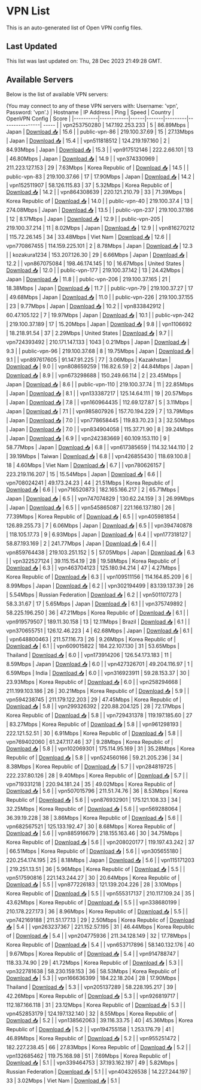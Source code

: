 # VPN List

This is an auto-generated list of Open VPN config files.

## Last Updated

This list was last updated on: Thu, 28 Dec 2023 21:49:28 GMT.

## Available Servers

Below is the list of available VPN servers:

(You may connect to any of these VPN servers with: Username: 'vpn', Password: 'vpn'.)
| Hostname | IP Address | Ping | Speed | Country | OpenVPN Config | Score |
|----------|------------|------|-------|---------|----------------| ----- |
| vpn253750280 | 147.192.253.233 | 5 | 86.89Mbps | Japan | [Download 📥](./configs/server_0_JP.ovpn) | 15.6 |
| public-vpn-86 | 219.100.37.69 | 15 | 27.13Mbps | Japan | [Download 📥](./configs/server_1_JP.ovpn) | 15.4 |
| vpn511818512 | 124.219.197.160 | 2 | 84.93Mbps | Japan | [Download 📥](./configs/server_2_JP.ovpn) | 15.3 |
| vpn917512146 | 222.2.66.101 | 13 | 46.80Mbps | Japan | [Download 📥](./configs/server_3_JP.ovpn) | 14.9 |
| vpn374330969 | 211.223.127.153 | 29 | 7.63Mbps | Korea Republic of | [Download 📥](./configs/server_4_KR.ovpn) | 14.5 |
| public-vpn-83 | 219.100.37.66 | 17 | 17.90Mbps | Japan | [Download 📥](./configs/server_5_JP.ovpn) | 14.2 |
| vpn152511907 | 58.126.115.83 | 37 | 5.32Mbps | Korea Republic of | [Download 📥](./configs/server_6_KR.ovpn) | 14.2 |
| vpn864308639 | 220.121.210.79 | 33 | 71.39Mbps | Korea Republic of | [Download 📥](./configs/server_7_KR.ovpn) | 14.0 |
| public-vpn-40 | 219.100.37.4 | 13 | 274.08Mbps | Japan | [Download 📥](./configs/server_8_JP.ovpn) | 13.5 |
| public-vpn-237 | 219.100.37.186 | 12 | 8.17Mbps | Japan | [Download 📥](./configs/server_9_JP.ovpn) | 12.9 |
| public-vpn-205 | 219.100.37.214 | 11 | 8.02Mbps | Japan | [Download 📥](./configs/server_10_JP.ovpn) | 12.9 |
| vpn816270212 | 115.72.26.145 | 34 | 33.48Mbps | Viet Nam | [Download 📥](./configs/server_11_VN.ovpn) | 12.6 |
| vpn770867455 | 114.159.225.101 | 2 | 8.78Mbps | Japan | [Download 📥](./configs/server_12_JP.ovpn) | 12.3 |
| kozakura1234 | 153.207.126.30 | 29 | 6.66Mbps | Japan | [Download 📥](./configs/server_13_JP.ovpn) | 12.2 |
| vpn867075084 | 198.46.174.145 | 10 | 16.67Mbps | United States | [Download 📥](./configs/server_14_US.ovpn) | 12.0 |
| public-vpn-177 | 219.100.37.142 | 13 | 24.42Mbps | Japan | [Download 📥](./configs/server_15_JP.ovpn) | 11.8 |
| public-vpn-206 | 219.100.37.165 | 21 | 18.38Mbps | Japan | [Download 📥](./configs/server_16_JP.ovpn) | 11.7 |
| public-vpn-79 | 219.100.37.27 | 17 | 49.68Mbps | Japan | [Download 📥](./configs/server_17_JP.ovpn) | 11.0 |
| public-vpn-226 | 219.100.37.155 | 23 | 9.77Mbps | Japan | [Download 📥](./configs/server_18_JP.ovpn) | 10.2 |
| vpn833842912 | 60.47.105.122 | 7 | 19.97Mbps | Japan | [Download 📥](./configs/server_19_JP.ovpn) | 10.1 |
| public-vpn-242 | 219.100.37.189 | 17 | 15.20Mbps | Japan | [Download 📥](./configs/server_20_JP.ovpn) | 9.8 |
| vpn1106692 | 18.218.91.54 | 37 | 2.29Mbps | United States | [Download 📥](./configs/server_21_US.ovpn) | 9.7 |
| vpn724393492 | 210.171.147.133 | 1043 | 0.21Mbps | Japan | [Download 📥](./configs/server_22_JP.ovpn) | 9.3 |
| public-vpn-96 | 219.100.37.68 | 8 | 19.75Mbps | Japan | [Download 📥](./configs/server_23_JP.ovpn) | 9.1 |
| vpn897617605 | 91.147.91.225 | 77 | 3.06Mbps | Kazakhstan | [Download 📥](./configs/server_24_KZ.ovpn) | 9.0 |
| vpn808659259 | 116.82.6.59 | 2 | 44.84Mbps | Japan | [Download 📥](./configs/server_25_JP.ovpn) | 8.9 |
| vpn673298688 | 150.249.66.114 | 2 | 23.45Mbps | Japan | [Download 📥](./configs/server_26_JP.ovpn) | 8.6 |
| public-vpn-110 | 219.100.37.74 | 11 | 22.85Mbps | Japan | [Download 📥](./configs/server_27_JP.ovpn) | 8.1 |
| vpn133387217 | 125.14.64.111 | 19 | 20.57Mbps | Japan | [Download 📥](./configs/server_28_JP.ovpn) | 7.8 |
| vpn160964435 | 112.69.127.87 | 5 | 3.11Mbps | Japan | [Download 📥](./configs/server_29_JP.ovpn) | 7.1 |
| vpn985807926 | 157.70.194.229 | 7 | 13.79Mbps | Japan | [Download 📥](./configs/server_30_JP.ovpn) | 7.0 |
| vpn778658445 | 119.83.70.23 | 3 | 32.50Mbps | Japan | [Download 📥](./configs/server_31_JP.ovpn) | 7.0 |
| vpn834904058 | 115.37.71.90 | 8 | 39.24Mbps | Japan | [Download 📥](./configs/server_32_JP.ovpn) | 6.9 |
| vpn242383669 | 60.109.153.110 | 9 | 58.77Mbps | Japan | [Download 📥](./configs/server_33_JP.ovpn) | 6.8 |
| vpn617385659 | 114.32.144.110 | 2 | 39.19Mbps | Taiwan | [Download 📥](./configs/server_34_TW.ovpn) | 6.8 |
| vpn426855430 | 118.69.100.8 | 18 | 4.60Mbps | Viet Nam | [Download 📥](./configs/server_35_VN.ovpn) | 6.7 |
| vpn780626157 | 223.219.116.207 | 15 | 15.54Mbps | Japan | [Download 📥](./configs/server_36_JP.ovpn) | 6.6 |
| vpn708024241 | 49.173.24.23 | 44 | 21.51Mbps | Korea Republic of | [Download 📥](./configs/server_37_KR.ovpn) | 6.6 |
| vpn716520873 | 182.165.166.217 | 2 | 65.71Mbps | Japan | [Download 📥](./configs/server_38_JP.ovpn) | 6.5 |
| vpn747074829 | 130.62.24.159 | 3 | 26.99Mbps | Japan | [Download 📥](./configs/server_39_JP.ovpn) | 6.5 |
| vpn545865087 | 221.166.137.180 | 26 | 77.39Mbps | Korea Republic of | [Download 📥](./configs/server_40_KR.ovpn) | 6.5 |
| vpn405981854 | 126.89.255.73 | 7 | 6.06Mbps | Japan | [Download 📥](./configs/server_41_JP.ovpn) | 6.5 |
| vpn394740878 | 118.105.17.73 | 9 | 6.93Mbps | Japan | [Download 📥](./configs/server_42_JP.ovpn) | 6.4 |
| vpn177318127 | 58.87.193.169 | 2 | 241.77Mbps | Japan | [Download 📥](./configs/server_43_JP.ovpn) | 6.4 |
| vpn859764438 | 219.103.251.152 | 5 | 57.05Mbps | Japan | [Download 📥](./configs/server_44_JP.ovpn) | 6.3 |
| vpn322527124 | 39.115.154.19 | 28 | 19.58Mbps | Korea Republic of | [Download 📥](./configs/server_45_KR.ovpn) | 6.3 |
| vpn463704123 | 125.180.94.214 | 47 | 4.27Mbps | Korea Republic of | [Download 📥](./configs/server_46_KR.ovpn) | 6.3 |
| vpn109511156 | 114.164.85.209 | 6 | 8.99Mbps | Japan | [Download 📥](./configs/server_47_JP.ovpn) | 6.2 |
| vpn302194499 | 83.139.137.39 | 26 | 5.54Mbps | Russian Federation | [Download 📥](./configs/server_48_RU.ovpn) | 6.2 |
| vpn501107273 | 58.3.31.67 | 17 | 5.65Mbps | Japan | [Download 📥](./configs/server_49_JP.ovpn) | 6.1 |
| vpn375749892 | 58.225.196.250 | 36 | 47.21Mbps | Korea Republic of | [Download 📥](./configs/server_50_KR.ovpn) | 6.1 |
| vpn919579507 | 189.11.30.158 | 13 | 12.11Mbps | Brazil | [Download 📥](./configs/server_51_BR.ovpn) | 6.1 |
| vpn370655751 | 126.12.46.223 | 4 | 62.68Mbps | Japan | [Download 📥](./configs/server_52_JP.ovpn) | 6.1 |
| vpn648800463 | 211.57.116.73 | 26 | 9.26Mbps | Korea Republic of | [Download 📥](./configs/server_53_KR.ovpn) | 6.1 |
| vpn609015822 | 184.22.107.130 | 31 | 53.65Mbps | Thailand | [Download 📥](./configs/server_54_TH.ovpn) | 6.0 |
| vpn173914206 | 126.54.173.183 | 11 | 8.59Mbps | Japan | [Download 📥](./configs/server_55_JP.ovpn) | 6.0 |
| vpn427326701 | 49.204.116.97 | 1 | 6.59Mbps | India | [Download 📥](./configs/server_56_IN.ovpn) | 6.0 |
| vpn316923911 | 59.28.153.37 | 30 | 23.93Mbps | Korea Republic of | [Download 📥](./configs/server_57_KR.ovpn) | 6.0 |
| vpn258294668 | 211.199.103.186 | 26 | 30.21Mbps | Korea Republic of | [Download 📥](./configs/server_58_KR.ovpn) | 5.9 |
| vpn594238745 | 211.179.122.203 | 29 | 47.45Mbps | Korea Republic of | [Download 📥](./configs/server_59_KR.ovpn) | 5.8 |
| vpn299326392 | 220.88.204.125 | 28 | 72.17Mbps | Korea Republic of | [Download 📥](./configs/server_60_KR.ovpn) | 5.8 |
| vpn729431378 | 119.197.185.60 | 27 | 83.27Mbps | Korea Republic of | [Download 📥](./configs/server_61_KR.ovpn) | 5.8 |
| vpn961298193 | 222.121.52.51 | 30 | 6.91Mbps | Korea Republic of | [Download 📥](./configs/server_62_KR.ovpn) | 5.8 |
| vpn769402060 | 61.247.117.46 | 37 | 9.28Mbps | Korea Republic of | [Download 📥](./configs/server_63_KR.ovpn) | 5.8 |
| vpn102069301 | 175.114.95.169 | 31 | 35.28Mbps | Korea Republic of | [Download 📥](./configs/server_64_KR.ovpn) | 5.8 |
| vpn524560166 | 59.21.205.236 | 34 | 8.38Mbps | Korea Republic of | [Download 📥](./configs/server_65_KR.ovpn) | 5.7 |
| vpn284819725 | 222.237.80.126 | 28 | 9.40Mbps | Korea Republic of | [Download 📥](./configs/server_66_KR.ovpn) | 5.7 |
| vpn719331218 | 220.94.181.24 | 35 | 49.02Mbps | Korea Republic of | [Download 📥](./configs/server_67_KR.ovpn) | 5.6 |
| vpn507015796 | 211.51.74.76 | 36 | 8.53Mbps | Korea Republic of | [Download 📥](./configs/server_68_KR.ovpn) | 5.6 |
| vpn876932901 | 175.121.108.33 | 34 | 32.25Mbps | Korea Republic of | [Download 📥](./configs/server_69_KR.ovpn) | 5.6 |
| vpn569288064 | 36.39.19.228 | 38 | 3.86Mbps | Korea Republic of | [Download 📥](./configs/server_70_KR.ovpn) | 5.6 |
| vpn682567521 | 125.133.192.47 | 30 | 8.68Mbps | Korea Republic of | [Download 📥](./configs/server_71_KR.ovpn) | 5.6 |
| vpn885916679 | 218.155.163.46 | 30 | 34.75Mbps | Korea Republic of | [Download 📥](./configs/server_72_KR.ovpn) | 5.6 |
| vpn208020177 | 119.197.43.242 | 37 | 66.51Mbps | Korea Republic of | [Download 📥](./configs/server_73_KR.ovpn) | 5.6 |
| vpn305655180 | 220.254.174.195 | 25 | 8.18Mbps | Japan | [Download 📥](./configs/server_74_JP.ovpn) | 5.6 |
| vpn115171203 | 219.251.13.51 | 36 | 5.96Mbps | Korea Republic of | [Download 📥](./configs/server_75_KR.ovpn) | 5.5 |
| vpn517590816 | 221.143.244.27 | 30 | 20.64Mbps | Korea Republic of | [Download 📥](./configs/server_76_KR.ovpn) | 5.5 |
| vpn877226183 | 121.139.204.226 | 28 | 3.10Mbps | Korea Republic of | [Download 📥](./configs/server_77_KR.ovpn) | 5.5 |
| vpn555317137 | 210.117.109.24 | 35 | 43.62Mbps | Korea Republic of | [Download 📥](./configs/server_78_KR.ovpn) | 5.5 |
| vpn338680199 | 210.178.227.173 | 36 | 8.96Mbps | Korea Republic of | [Download 📥](./configs/server_79_KR.ovpn) | 5.5 |
| vpn742169188 | 211.51.177.13 | 29 | 2.50Mbps | Korea Republic of | [Download 📥](./configs/server_80_KR.ovpn) | 5.4 |
| vpn263237367 | 221.152.57.195 | 31 | 46.44Mbps | Korea Republic of | [Download 📥](./configs/server_81_KR.ovpn) | 5.4 |
| vpn204775936 | 211.34.128.149 | 32 | 17.78Mbps | Korea Republic of | [Download 📥](./configs/server_82_KR.ovpn) | 5.4 |
| vpn653717896 | 58.140.132.176 | 40 | 9.67Mbps | Korea Republic of | [Download 📥](./configs/server_83_KR.ovpn) | 5.4 |
| vpn914788747 | 118.33.74.90 | 29 | 41.72Mbps | Korea Republic of | [Download 📥](./configs/server_84_KR.ovpn) | 5.3 |
| vpn322781638 | 58.230.159.153 | 36 | 58.53Mbps | Korea Republic of | [Download 📥](./configs/server_85_KR.ovpn) | 5.3 |
| vpn166636399 | 184.22.18.204 | 28 | 17.90Mbps | Thailand | [Download 📥](./configs/server_86_TH.ovpn) | 5.3 |
| vpn205137289 | 58.228.195.217 | 39 | 42.26Mbps | Korea Republic of | [Download 📥](./configs/server_87_KR.ovpn) | 5.3 |
| vpn926819717 | 112.187.166.118 | 31 | 23.12Mbps | Korea Republic of | [Download 📥](./configs/server_88_KR.ovpn) | 5.3 |
| vpn452853179 | 124.197.132.140 | 32 | 8.55Mbps | Korea Republic of | [Download 📥](./configs/server_89_KR.ovpn) | 5.2 |
| vpn138562063 | 39.116.33.75 | 40 | 45.36Mbps | Korea Republic of | [Download 📥](./configs/server_90_KR.ovpn) | 5.2 |
| vpn194755158 | 1.253.176.79 | 41 | 46.89Mbps | Korea Republic of | [Download 📥](./configs/server_91_KR.ovpn) | 5.2 |
| vpn955251472 | 182.227.238.45 | 66 | 27.83Mbps | Korea Republic of | [Download 📥](./configs/server_92_KR.ovpn) | 5.2 |
| vpn132685462 | 119.75.168.98 | 51 | 7.69Mbps | Korea Republic of | [Download 📥](./configs/server_93_KR.ovpn) | 5.1 |
| vpn339464753 | 37.193.162.197 | 49 | 5.82Mbps | Russian Federation | [Download 📥](./configs/server_94_RU.ovpn) | 5.1 |
| vpn404326538 | 14.227.244.197 | 33 | 3.02Mbps | Viet Nam | [Download 📥](./configs/server_95_VN.ovpn) | 5.1 |
